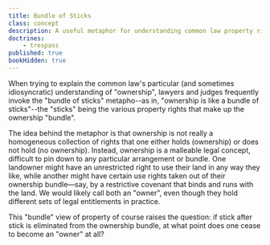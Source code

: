 ```yaml
---
title: Bundle of Sticks
class: concept
description: A useful metaphor for understanding common law property rights as sticks in a bundle.
doctrines:
    - trespass
published: true
bookHidden: true
---
```


When trying to explain the common law's particular (and sometimes idiosyncratic) understanding of "ownership", lawyers and judges frequently invoke the "bundle of sticks" metapho--as in, "ownership is like a bundle of sticks"--the "sticks" being the various property rights that make up the ownership "bundle". 

The idea behind the metaphor is that ownership is not really a homogeneous collection of rights that one either holds (ownership) or does not hold (no ownership). Instead, ownership is a malleable legal concept, difficult to pin down to any particular arrangement or bundle. One landowner might have an unrestricted right to use their land in any way they like, while another might have certain use rights taken out of their ownership bundle—say, by a restrictive covenant that binds and runs with the land. We would likely call both an "owner", even though they hold different sets of legal entitlements in practice. 

This "bundle" view of property of course raises the question: if stick after stick is eliminated from the ownership bundle, at what point does one cease to become an "owner" at all?

